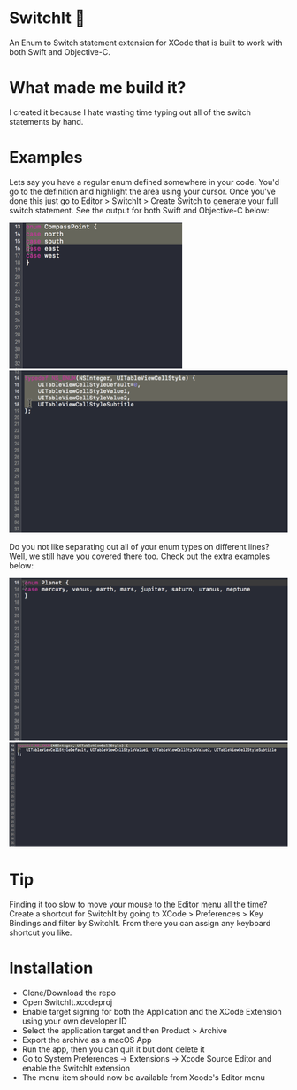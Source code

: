 # SwitchIt 🔄
An Enum to Switch statement extension for XCode that is built to work with both Swift and Objective-C.

# What made me build it?
I created it because I hate wasting time typing out all of the switch statements by hand.

# Examples
Lets say you have a regular enum defined somewhere in your code. You'd go to the definition and highlight the area using your cursor.
Once you've done this just go to Editor > SwitchIt > Create Switch to generate your full switch statement. See the output for both Swift and Objective-C below:

![Alt text](SwitchItGifs/regularSwiftSwitch.gif?raw=true "Regular swift switch expansion") ![Alt text](SwitchItGifs/objcSwitchWithEquals.gif?raw=true "Regular Objective-c switch expansion")

Do you not like separating out all of your enum types on different lines? Well, we still have you covered there too. Check out the extra examples below:

![Alt text](SwitchItGifs/swiftSwitchOneLine.gif?raw=true "Swift switch expansion from one line") 
![Alt text](SwitchItGifs/objcSwitchOneLine.gif?raw=true "Objective-C switch expansion from one line")

# Tip
Finding it too slow to move your mouse to the Editor menu all the time? Create a shortcut for SwitchIt by going to XCode > Preferences > Key Bindings and filter by SwitchIt.
From there you can assign any keyboard shortcut you like.

# Installation
- Clone/Download the repo
- Open SwitchIt.xcodeproj
- Enable target signing for both the Application and the XCode Extension using your own developer ID
- Select the application target and then Product > Archive
- Export the archive as a macOS App
- Run the app, then you can quit it but dont delete it
- Go to System Preferences -> Extensions -> Xcode Source Editor and enable the SwitchIt extension
- The menu-item should now be available from Xcode's Editor menu
